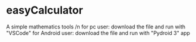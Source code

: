 # easyCalculator

A simple mathematics tools
/n
for pc user: download the file and run with "VSCode"
for Android user: download the file and run with "Pydroid 3" app
